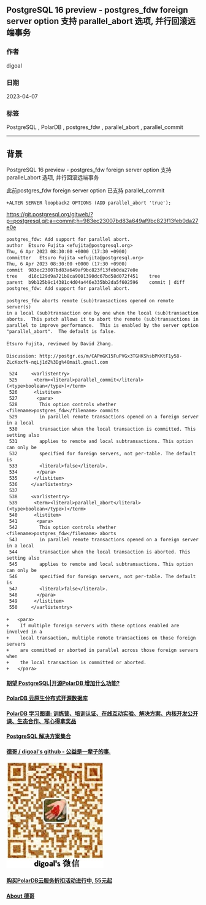 ## PostgreSQL 16 preview - postgres_fdw foreign server option 支持 parallel_abort 选项, 并行回滚远端事务   
                                                                                                          
### 作者                                                                                    
digoal                                                                                    
                                                                                    
### 日期                                                                                    
2023-04-07                                                                                
                                                                          
### 标签                                                                                    
PostgreSQL , PolarDB , postgres_fdw , parallel_abort , parallel_commit        
                                                                                    
----                                                                                    
                                                                                    
## 背景      
PostgreSQL 16 preview - postgres_fdw foreign server option 支持 parallel_abort 选项, 并行回滚远端事务  
  
此前postgres_fdw foreign server option 已支持 parallel_commit    
  
```  
+ALTER SERVER loopback2 OPTIONS (ADD parallel_abort 'true');  
```  
  
https://git.postgresql.org/gitweb/?p=postgresql.git;a=commit;h=983ec23007bd83a649af9bc823f13feb0da27e0e  
  
```  
postgres_fdw: Add support for parallel abort.  
author	Etsuro Fujita <efujita@postgresql.org>	  
Thu, 6 Apr 2023 08:30:00 +0000 (17:30 +0900)  
committer	Etsuro Fujita <efujita@postgresql.org>	  
Thu, 6 Apr 2023 08:30:00 +0000 (17:30 +0900)  
commit	983ec23007bd83a649af9bc823f13feb0da27e0e  
tree	d16c129d9a721b8ca9001390dc67bd58d072f451	tree  
parent	b9b125b9c14381c4d04a446e335bb2da5f602596	commit | diff  
postgres_fdw: Add support for parallel abort.  
  
postgres_fdw aborts remote (sub)transactions opened on remote server(s)  
in a local (sub)transaction one by one when the local (sub)transaction  
aborts.  This patch allows it to abort the remote (sub)transactions in  
parallel to improve performance.  This is enabled by the server option  
"parallel_abort".  The default is false.  
  
Etsuro Fujita, reviewed by David Zhang.  
  
Discussion: http://postgr.es/m/CAPmGK15FuPVGx3TGHKShsbPKKtF1y58-ZLcKoxfN-nqLj1dZ%3Dg%40mail.gmail.com  
```  
  
  
```  
 524     <varlistentry>  
 525      <term><literal>parallel_commit</literal> (<type>boolean</type>)</term>  
 526      <listitem>  
 527       <para>  
 528        This option controls whether <filename>postgres_fdw</filename> commits  
 529        in parallel remote transactions opened on a foreign server in a local  
 530        transaction when the local transaction is committed. This setting also  
 531        applies to remote and local subtransactions. This option can only be  
 532        specified for foreign servers, not per-table. The default is  
 533        <literal>false</literal>.  
 534       </para>  
 535      </listitem>  
 536     </varlistentry>  
 537   
 538     <varlistentry>  
 539      <term><literal>parallel_abort</literal> (<type>boolean</type>)</term>  
 540      <listitem>  
 541       <para>  
 542        This option controls whether <filename>postgres_fdw</filename> aborts  
 543        in parallel remote transactions opened on a foreign server in a local  
 544        transaction when the local transaction is aborted. This setting also  
 545        applies to remote and local subtransactions. This option can only be  
 546        specified for foreign servers, not per-table. The default is  
 547        <literal>false</literal>.  
 548       </para>  
 549      </listitem>  
 550     </varlistentry>  
  
+   <para>  
+    If multiple foreign servers with these options enabled are involved in a  
+    local transaction, multiple remote transactions on those foreign servers  
+    are committed or aborted in parallel across those foreign servers when  
+    the local transaction is committed or aborted.  
+   </para>  
```  
  
  
#### [期望 PostgreSQL|开源PolarDB 增加什么功能?](https://github.com/digoal/blog/issues/76 "269ac3d1c492e938c0191101c7238216")
  
  
#### [PolarDB 云原生分布式开源数据库](https://github.com/ApsaraDB "57258f76c37864c6e6d23383d05714ea")
  
  
#### [PolarDB 学习图谱: 训练营、培训认证、在线互动实验、解决方案、内核开发公开课、生态合作、写心得拿奖品](https://www.aliyun.com/database/openpolardb/activity "8642f60e04ed0c814bf9cb9677976bd4")
  
  
#### [PostgreSQL 解决方案集合](../201706/20170601_02.md "40cff096e9ed7122c512b35d8561d9c8")
  
  
#### [德哥 / digoal's github - 公益是一辈子的事.](https://github.com/digoal/blog/blob/master/README.md "22709685feb7cab07d30f30387f0a9ae")
  
  
![digoal's wechat](../pic/digoal_weixin.jpg "f7ad92eeba24523fd47a6e1a0e691b59")
  
  
#### [购买PolarDB云服务折扣活动进行中, 55元起](https://www.aliyun.com/activity/new/polardb-yunparter?userCode=bsb3t4al "e0495c413bedacabb75ff1e880be465a")
  
  
#### [About 德哥](https://github.com/digoal/blog/blob/master/me/readme.md "a37735981e7704886ffd590565582dd0")
  
